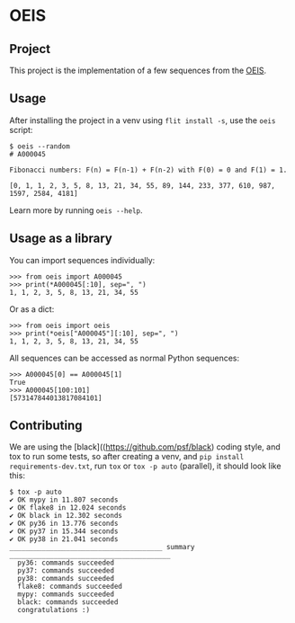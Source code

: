 # OEIS

## Project

This project is the implementation of a few sequences from the [OEIS](https://oeis.org).


## Usage

After installing the project in a venv using `flit install -s`, use
the `oeis` script:

```
$ oeis --random
# A000045

Fibonacci numbers: F(n) = F(n-1) + F(n-2) with F(0) = 0 and F(1) = 1.

[0, 1, 1, 2, 3, 5, 8, 13, 21, 34, 55, 89, 144, 233, 377, 610, 987, 1597, 2584, 4181]
```

Learn more by running `oeis --help`.


## Usage as a library

You can import sequences individually:

```python3
>>> from oeis import A000045
>>> print(*A000045[:10], sep=", ")
1, 1, 2, 3, 5, 8, 13, 21, 34, 55

```

Or as a dict:

```python3
>>> from oeis import oeis
>>> print(*oeis["A000045"][:10], sep=", ")
1, 1, 2, 3, 5, 8, 13, 21, 34, 55

```

All sequences can be accessed as normal Python sequences:

```python3
>>> A000045[0] == A000045[1]
True
>>> A000045[100:101]
[573147844013817084101]

```


## Contributing

We are using the [black]((https://github.com/psf/black) coding
style, and tox to run some tests, so after creating a venv, and `pip
install requirements-dev.txt`, run `tox` or `tox -p auto` (parallel), it
should look like this:

```
$ tox -p auto
✔ OK mypy in 11.807 seconds
✔ OK flake8 in 12.024 seconds
✔ OK black in 12.302 seconds
✔ OK py36 in 13.776 seconds
✔ OK py37 in 15.344 seconds
✔ OK py38 in 21.041 seconds
______________________________________ summary ________________________________________
  py36: commands succeeded
  py37: commands succeeded
  py38: commands succeeded
  flake8: commands succeeded
  mypy: commands succeeded
  black: commands succeeded
  congratulations :)
```
